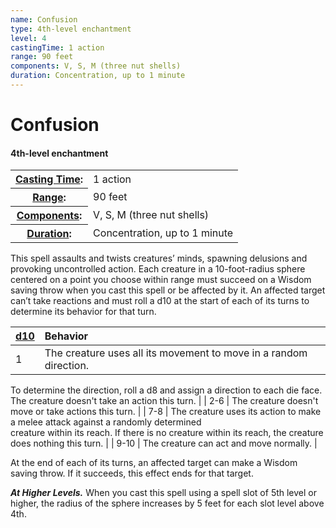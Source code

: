 ```yaml
---
name: Confusion
type: 4th-level enchantment
level: 4
castingTime: 1 action
range: 90 feet
components: V, S, M (three nut shells)
duration: Concentration, up to 1 minute
---
```


Confusion
=========

#### 4th-level enchantment

<table cellspacing="0" class="statBlock"><tbody><tr><th><a href="/srd/spellcasting/castingASpell.htm#castingtime">Casting Time</a>:</th><td>1 action</td></tr><tr><th><a href="/srd/spellcasting/castingASpell.htm#range">Range</a>:</th><td>90 feet</td></tr><tr><th><a href="/srd/spellcasting/castingASpell.htm#components&quot;">Components</a>:</th><td>V, S, M (three nut shells)</td></tr><tr><th><a href="/srd/spellcasting/castingASpell.htm#duration">Duration</a>:</th><td>Concentration, up to 1 minute</td></tr></tbody></table>

This spell assaults and twists creatures’ minds, spawning delusions and provoking uncontrolled action. Each creature in a 10-foot-radius sphere centered on a point you choose within range must succeed on a Wisdom saving throw when you cast this spell or be affected by it. An affected target can’t take reactions and must roll a d10 at the start of each of its turns to determine its behavior for that turn.

| [d10](javascript:void(0); "Roll the dice!") | Behavior |
| --- | :-- |
| 1 | The creature uses all its movement to move in a random direction.  
To determine the direction, roll a d8 and assign a direction to each die face.  
The creature doesn't take an action this turn. |
| 2-6 | The creature doesn't move or take actions this turn. |
| 7-8 | The creature uses its action to make a melee attack against a randomly determined  
creature within its reach. If there is no creature within its reach, the creature  
does nothing this turn. |
| 9-10 | The creature can act and move normally. |

At the end of each of its turns, an affected target can make a Wisdom saving throw. If it succeeds, this effect ends for that target.

_**At Higher Levels.**_ When you cast this spell using a spell slot of 5th level or higher, the radius of the sphere increases by 5 feet for each slot level above 4th.